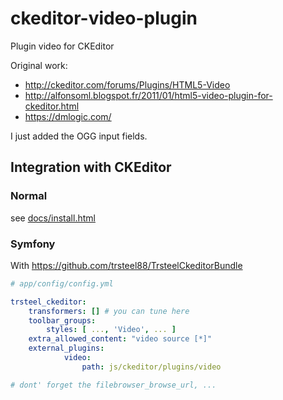 # ckeditor-video-plugin

Plugin video for CKEditor

Original work:
 - http://ckeditor.com/forums/Plugins/HTML5-Video
 - http://alfonsoml.blogspot.fr/2011/01/html5-video-plugin-for-ckeditor.html
 - https://dmlogic.com/

I just added the OGG input fields.

## Integration with CKEditor

### Normal

see [docs/install.html](docs/install.html)

### Symfony

With https://github.com/trsteel88/TrsteelCkeditorBundle

```yml
# app/config/config.yml

trsteel_ckeditor:
    transformers: [] # you can tune here
    toolbar_groups:
        styles: [ ..., 'Video', ... ]
    extra_allowed_content: "video source [*]"
    external_plugins:
            video:
                path: js/ckeditor/plugins/video

# dont' forget the filebrowser_browse_url, ... 
                
```
